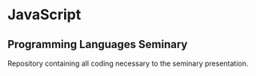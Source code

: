 # JavaScript
## Programming Languages Seminary 
Repository containing all coding necessary to the seminary presentation.

